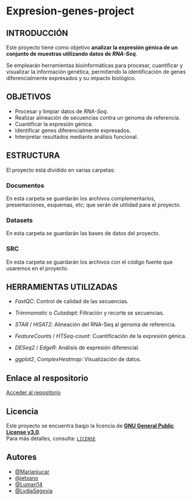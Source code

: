 # Expresion-genes-project

## INTRODUCCIÓN

Este proyecto tiene como objetivo **analizar la expresión génica de un conjunto de muestras utilizando datos de *RNA-Seq***.

Se emplearán herramientas bioinformáticas para procesar, cuantificar y visualizar la información genética, permitiendo la identificación de genes diferencialmente expresados y su impacto biológico.

## OBJETIVOS

- Procesar y limpiar datos de *RNA-Seq*.
- Realizar alineación de secuencias contra un genoma de referencia.
- Cuantificar la expresión génica.
- Identificar genes diferencialmente expresados.
- Interpretar resultados mediante análisis funcional. 

## ESTRUCTURA

El proyecto está dividido en varias carpetas:

### Documentos

En esta carpeta se guardarán los archivos complementarios, presentaciones, esquemas, etc; que serán de utilidad para el proyecto.

### Datasets

En esta carpeta se guardarán las bases de datos del proyecto.

### SRC

En esta carpeta se guardarán los archivos con el código fuente que usaremos en el proyecto.

## HERRAMIENTAS UTILIZADAS

- *FastQC*: Control de calidad de las secuencias.

- *Trimmomatic* o *Cutadapt*: Filtración y recorte se secuencias.

- *STAR* / *HISAT2*: Alineación del RNA-Seq al genoma de referencia.

- *FeatureCounts* / *HTSeq-count*: Cuantificación de la expresión génica.

- *DESeq2* / *EdgeR*: Análisis de expresión diferencial.

- *ggplot2*, *ComplexHeatmap*: Visualización de datos.

## Enlace al respositorio 
[Acceder al repositorio](https://github.com/jetxano/Expresion-genes-project)

## Licencia
Este proyecto se encuentra baqjo la licencia de **[GNU General Public License v3.0](https://www.gnu.org/licenses/gpl-3.0.html)**.  
Para más detalles, consulta: [`LICENSE`](LICENSE)

## Autores
- [@Marianjucar](https://github.com/Marianjucar)
- [@jetxano](https://github.com/jetxano)
- [@Lumari14](https://github.com/Lumari14)
- [@LydiaSegxvia](https://github.com/LydiaSegxvia)



